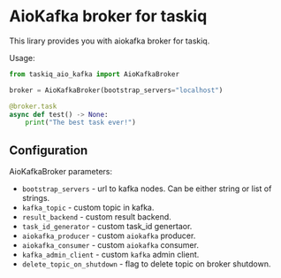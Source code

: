 # AioKafka broker for taskiq

This lirary provides you with aiokafka broker for taskiq.

Usage:
```python
from taskiq_aio_kafka import AioKafkaBroker

broker = AioKafkaBroker(bootstrap_servers="localhost")

@broker.task
async def test() -> None:
    print("The best task ever!")
```

## Configuration

AioKafkaBroker parameters:
* `bootstrap_servers` - url to kafka nodes. Can be either string or list of strings.
* `kafka_topic` - custom topic in kafka.
* `result_backend` - custom result backend.
* `task_id_generator` - custom task_id genertaor.
* `aiokafka_producer` - custom `aiokafka` producer.
* `aiokafka_consumer` - custom `aiokafka` consumer.
* `kafka_admin_client` - custom `kafka` admin client.
* `delete_topic_on_shutdown` - flag to delete topic on broker shutdown.
